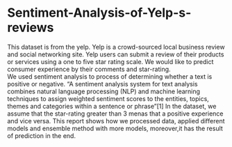 # Sentiment-Analysis-of-Yelp-s-reviews
This dataset is from the yelp. Yelp is a crowd-sourced local business review and social networking site.  Yelp users can submit a review of their products or services using a one to five star rating scale. We would like to predict consumer experience by their comments and star-rating.  
We used sentiment analysis to process of determining whether a text is positive or negative. “A sentiment analysis system for text analysis combines natural language processing (NLP) and machine learning techniques to assign weighted sentiment scores to the entities, topics, themes and categories within a sentence or phrase”[1]
In the dataset, we assume that the star-rating greater than 3 menas that a positive experience and vice versa. 
This report shows how we processed data, applied different models and ensemble method with more models, moreover,it has the result of prediction in the end.
